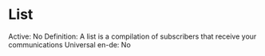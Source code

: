 # List

Active: No
Definition: A list is a compilation of subscribers that receive your communications
Universal en-de: No